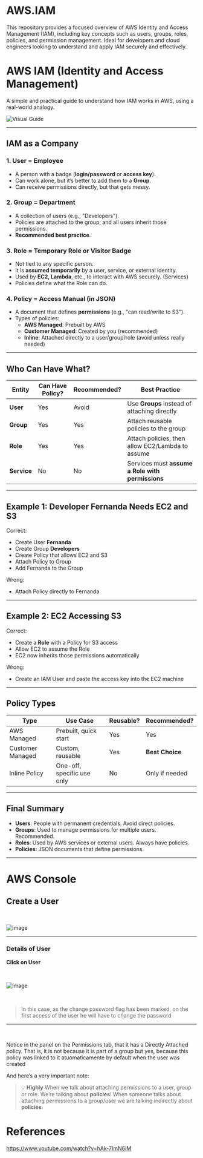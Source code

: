 # AWS.IAM
This repository provides a focused overview of AWS Identity and Access Management (IAM), including key concepts such as users, groups, roles, policies, and permission management. Ideal for developers and cloud engineers looking to understand and apply IAM securely and effectively.

# AWS IAM (Identity and Access Management) 

A simple and practical guide to understand how IAM works in AWS, using a real-world analogy.
</br>

![Visual Guide](https://github.com/user-attachments/assets/7e150078-0372-4ffc-9189-899602771ad0)

---

## IAM as a Company

### 1. **User** = Employee
- A person with a badge (**login/password** or **access key**).
- Can work alone, but it’s better to add them to a **Group**.
- Can receive permissions directly, but that gets messy.

### 2. **Group** = Department
- A collection of users (e.g., "Developers").
- Policies are attached to the group, and all users inherit those permissions.
- **Recommended best practice**.

### 3. **Role** = Temporary Role or Visitor Badge
- Not tied to any specific person.
- It is **assumed temporarily** by a user, service, or external identity.
- Used by **EC2, Lambda**, etc., to interact with AWS securely. (Services)
- Policies define what the Role can do.

### 4. **Policy** = Access Manual (in JSON)
- A document that defines **permissions** (e.g., "can read/write to S3").
- Types of policies:
  - **AWS Managed**: Prebuilt by AWS
  - **Customer Managed**: Created by you (recommended)
  - **Inline**: Attached directly to a user/group/role (avoid unless really needed)

---

## Who Can Have What?

| Entity    | Can Have Policy? | Recommended?           | Best Practice                                     |
|-----------|------------------|------------------------|---------------------------------------------------|
| **User**  |  Yes           |  Avoid              | Use **Groups** instead of attaching directly      |
| **Group** |  Yes           |  Yes                | Attach reusable policies to the group             |
| **Role**  |  Yes           |  Yes                | Attach policies, then allow EC2/Lambda to assume  |
| **Service**|  No           |  No                 | Services must **assume a Role with permissions**  |

---

## Example 1: Developer Fernanda Needs EC2 and S3

 Correct:
- Create User **Fernanda**
- Create Group **Developers**
- Create Policy that allows EC2 and S3
- Attach Policy to Group
- Add Fernanda to the Group

 Wrong:
- Attach Policy directly to Fernanda

---

## Example 2: EC2 Accessing S3

 Correct:
- Create a **Role** with a Policy for S3 access
- Allow EC2 to assume the Role
- EC2 now inherits those permissions automatically

 Wrong:
- Create an IAM User and paste the access key into the EC2 machine

---

##  Policy Types

| Type                  | Use Case                                 | Reusable? | Recommended?     |
|-----------------------|-------------------------------------------|-----------|------------------|
| AWS Managed           | Prebuilt, quick start                     | Yes    |  Yes           |
| Customer Managed      | Custom, reusable                          |  Yes    |  **Best Choice**|
| Inline Policy         | One-off, specific use only                |  No     |  Only if needed |

---

##  Final Summary

- **Users**: People with permanent credentials. Avoid direct policies.
- **Groups**: Used to manage permissions for multiple users.  Recommended.
- **Roles**: Used by AWS services or external users. Always have policies.
- **Policies**: JSON documents that define permissions.

---

# AWS Console

## Create a User
</br>

![image](https://github.com/user-attachments/assets/0c41e24e-0020-4882-a526-0ec829d14188)

---

### Details of User

**Click on User**

</br>

![image](https://github.com/user-attachments/assets/9a41e7b9-5444-43b4-947c-26f9653976e4)

</br>

> In this case, as the change password flag has been marked, on the first access of the user he will have to change the password

-----

</br>

Notice in the panel on the Permissions tab, that it has a Directly Attached policy. That is, it is not because it is part of a group but yes, because this policy was linked to it atuomaticamente by default when the user was created

And here’s a very important note: 

> 💡 **Highly** When we talk about attaching permissions to a user, group or role. We’re talking about **policies**! When someone talks about attaching permissions to a group/user we are talking indirectly about **policies**. 



# References
https://www.youtube.com/watch?v=hAk-7ImN6iM

